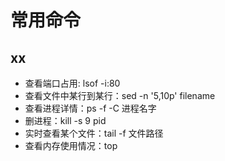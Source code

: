 # 常用命令

## xx
  - 查看端口占用: lsof -i:80
  - 查看文件中某行到某行：sed -n '5,10p' filename
  - 查看进程详情：ps -f -C 进程名字
  - 删进程：kill -s 9 pid
  - 实时查看某个文件：tail -f 文件路径
  - 查看内存使用情况：top

